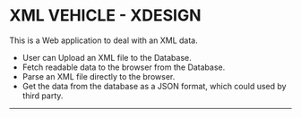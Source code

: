 # XML VEHICLE - XDESIGN

This is a Web application to deal with an XML data.

* User can Upload an XML file to the Database.
* Fetch readable data to the browser from the Database.
* Parse an XML file directly to the browser.
* Get the data from the database as a JSON format, which could used by third party.
------------------
